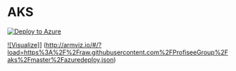 # AKS
[![Deploy to Azure](https://aka.ms/deploytoazurebutton)](https://portal.azure.com/#create/Microsoft.Template/uri/https%3A%2F%2Fraw.githubusercontent.com%2FProfiseeGroup%2Faks%2Fmaster%2Fazuredeploy.json)

[![Visualize]](https://raw.githubusercontent.com/Azure/azure-quickstart-templates/master/1-CONTRIBUTION-GUIDE/images/visualizebutton.svg?sanitize=true)]
(http://armviz.io/#/?load=https%3A%2F%2Fraw.githubusercontent.com%2FProfiseeGroup%2Faks%2Fmaster%2Fazuredeploy.json)
